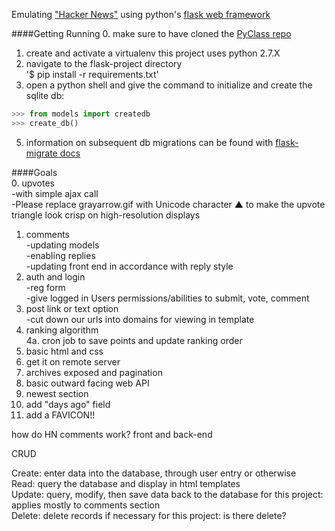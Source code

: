 Emulating ["Hacker News"](https://news.ycombinator.com/) using python's [flask web framework](http://flask.pocoo.org/)


####Getting Running
0. make sure to have cloned the [PyClass repo](https://github.com/PyClass/PyClassLessons)
1. create and activate a virtualenv this project uses python 2.7.X     
3. navigate to the flask-project directory    
    '$ pip install -r requirements.txt'    
4. open a python shell and give the command to initialize and create the sqlite db:     
```python    
>>> from models import createdb    
>>> create_db()    
```    
5. information on subsequent db migrations can be found with [flask-migrate docs](https://flask-migrate.readthedocs.org/en/latest/)    


####Goals    
0. upvotes    
    -with simple ajax call     
    -Please replace grayarrow.gif with Unicode character ▲ to make the upvote triangle look crisp on high-resolution displays    
1. comments    
    -updating models    
    -enabling replies    
    -updating front end in accordance with reply style    
2. auth and login    
    -reg form    
    -give logged in Users permissions/abilities to submit, vote, comment    
3. post link or text option    
    -cut down our urls into domains for viewing in template    
4. ranking algorithm    
 4a. cron job to save points and update ranking order    
5. basic html and css    
6. get it on remote server    
6. archives exposed and pagination    
7. basic outward facing web API    
8. newest section    
9. add "days ago" field    
10. add a FAVICON!! 

how do HN comments work? front and back-end



CRUD

Create: enter data into the database, through user entry or otherwise     
Read: query the database and display in html templates     
Update: query, modify, then save data back to the database     for this project: applies mostly to comments section    
Delete: delete records if necessary   for this project: is there delete?     